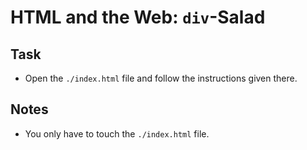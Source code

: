 # HTML and the Web: `div`-Salad

## Task

- Open the `./index.html` file and follow the instructions given there.

## Notes

- You only have to touch the `./index.html` file.
